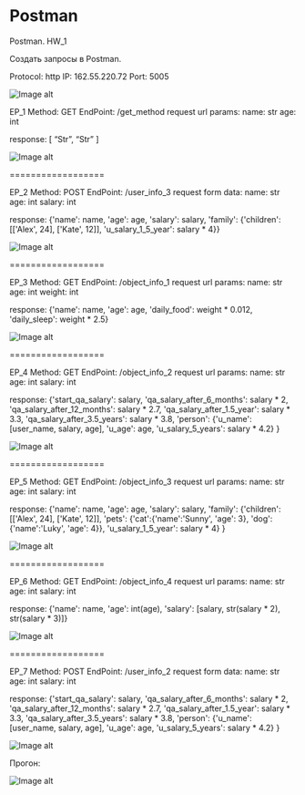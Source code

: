 # Postman
Postman. HW_1  

Создать запросы в Postman.

Protocol: http
IP: 162.55.220.72
Port: 5005

![Image alt](https://github.com/EugeneVovk/Postman/raw/main/img/EP_1.png)

EP_1
Method: GET
EndPoint: /get_method
request url params: 
 name: str
 age: int

response: 
[
    “Str”,
    “Str”
]

![Image alt](https://github.com/EugeneVovk/Postman/raw/main/img/EP_1.get_method.png)

==================

EP_2
Method: POST
EndPoint: /user_info_3
request form data: 
 name: str
 age: int
 salary: int

response: 
{'name': name,
          'age': age,
          'salary': salary,
          'family': {'children': [['Alex', 24], ['Kate', 12]],
                     'u_salary_1_5_year': salary * 4}}

![Image alt](https://github.com/EugeneVovk/Postman/raw/main/img/EP_2.user_info_3.png)

==================

EP_3
Method: GET
EndPoint: /object_info_1
request url params: 
 name: str
 age: int
 weight: int

response: 
{'name': name,
          'age': age,
          'daily_food': weight * 0.012,
          'daily_sleep': weight * 2.5}

![Image alt](https://github.com/EugeneVovk/Postman/raw/main/img/EP_3.object_info_1.png)

==================

EP_4
Method: GET
EndPoint: /object_info_2
request url params: 
 name: str
 age: int
 salary: int

response: 
{'start_qa_salary': salary,
          'qa_salary_after_6_months': salary * 2,
          'qa_salary_after_12_months': salary * 2.7,
          'qa_salary_after_1.5_year': salary * 3.3,
          'qa_salary_after_3.5_years': salary * 3.8,
          'person': {'u_name': [user_name, salary, age],
                     'u_age': age,
                     'u_salary_5_years': salary * 4.2}
          }

![Image alt](https://github.com/EugeneVovk/Postman/raw/main/img/EP_4.object_info_2.png)

==================

EP_5
Method: GET
EndPoint: /object_info_3
request url params: 
 name: str
 age: int
 salary: int

response: 
{'name': name,
          'age': age,
          'salary': salary,
          'family': {'children': [['Alex', 24], ['Kate', 12]],
                     'pets': {'cat':{'name':'Sunny',
                                     'age': 3},
                              'dog':{'name':'Luky',
                                     'age': 4}},
                     'u_salary_1_5_year': salary * 4}
          }

![Image alt](https://github.com/EugeneVovk/Postman/raw/main/img/EP_5.object_info_3.png)

==================

EP_6
Method: GET
EndPoint: /object_info_4
request url params: 
 name: str
 age: int
 salary: int

response: 
{'name': name,
          'age': int(age),
          'salary': [salary, str(salary * 2), str(salary * 3)]}

![Image alt](https://github.com/EugeneVovk/Postman/raw/main/img/EP_6.object_info_4.png)

==================

EP_7
Method: POST
EndPoint: /user_info_2
request form data: 
 name: str
 age: int
 salary: int

response: 
{'start_qa_salary': salary,
          'qa_salary_after_6_months': salary * 2,
          'qa_salary_after_12_months': salary * 2.7,
          'qa_salary_after_1.5_year': salary * 3.3,
          'qa_salary_after_3.5_years': salary * 3.8,
          'person': {'u_name': [user_name, salary, age],
                     'u_age': age,
                     'u_salary_5_years': salary * 4.2}
          }
		  
![Image alt](https://github.com/EugeneVovk/Postman/raw/main/img/EP_7.user_info_2.png)


Прогон:

![Image alt](https://github.com/EugeneVovk/Postman/raw/main/img/HW_1.run.png)		  
